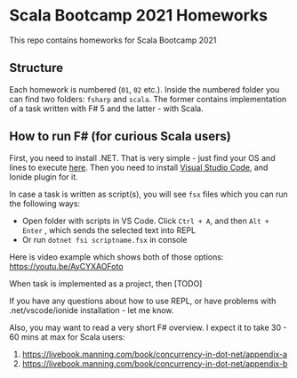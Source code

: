 # Scala Bootcamp 2021 Homeworks

This repo contains homeworks for Scala Bootcamp 2021

## Structure

Each homework is numbered (`01`, `02` etc.). Inside the numbered folder you can find two folders: `fsharp` and `scala`. The former contains implementation of a task written with F# 5 and the latter - with Scala.

## How to run F# (for curious Scala users)

First, you need to install .NET. That is very simple - just find your OS and lines to execute [here](https://docs.microsoft.com/en-us/dotnet/core/install/). Then you need to install [Visual Studio Code](https://code.visualstudio.com/), and Ionide plugin for it.

In case a task is written as script(s), you will see `fsx` files which you can run the following ways:

- Open folder with scripts in VS Code. Click `Ctrl + A`, and then `Alt + Enter` , which sends the selected text into REPL
- Or run `dotnet fsi scriptname.fsx` in console

Here is video example which shows both of those options: https://youtu.be/AyCYXAOFoto

When task is implemented as a project, then [TODO]

If you have any questions about how to use REPL, or have problems with .net/vscode/ionide installation - let me know.

Also, you may want to read a very short F# overview. I expect it to take 30 - 60 mins at max for Scala users:

1. https://livebook.manning.com/book/concurrency-in-dot-net/appendix-a
2. https://livebook.manning.com/book/concurrency-in-dot-net/appendix-b

